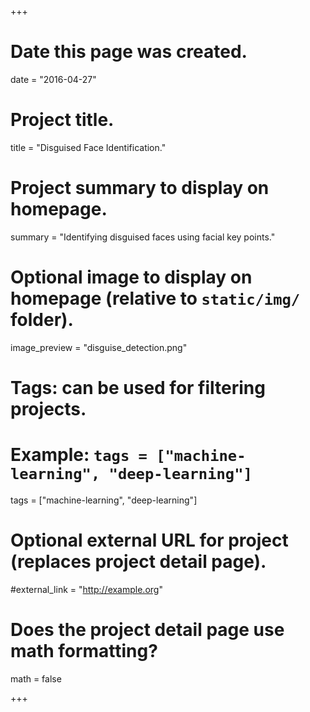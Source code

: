 +++
# Date this page was created.
date = "2016-04-27"

# Project title.
title = "Disguised Face Identification."

# Project summary to display on homepage.
summary = "Identifying disguised faces using facial key points."

# Optional image to display on homepage (relative to `static/img/` folder).
image_preview = "disguise_detection.png"

# Tags: can be used for filtering projects.
# Example: `tags = ["machine-learning", "deep-learning"]`
tags = ["machine-learning", "deep-learning"]

# Optional external URL for project (replaces project detail page).
#external_link = "http://example.org"

# Does the project detail page use math formatting?
math = false

+++
